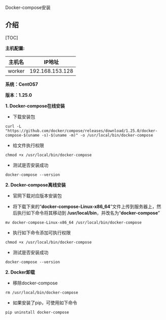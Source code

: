 Docker-compose安装

## 介绍

[TOC]

**主机配置:**

| 主机名 | IP地址          |
| ------ | --------------- |
| worker | 192.168.153.128 |

**系统：CentOS7**

**版本：1.25.0**

**1. Docker-compose在线安装**

-  下载安装包

```shell
curl -L "https://github.com/docker/compose/releases/download/1.25.0/docker-compose-$(uname -s)-$(uname -m)" -o /usr/local/bin/docker-compose
```

-  给文件执行权限 

```shell
chmod +x /usr/local/bin/docker-compose
```

-  测试是否安装成功

```shell
docker-compose --version
```

**2. Docker-compose离线安装**

-  官网下载对应版本安装包

-  将下载下来的“**docker-compose-Linux-x86_64**”文件上传到服务器上，然后执行如下命令将其移动到 **/usr/local/bin**，并改名为“**docker-compose**”

```
mv docker-compose-Linux-x86_64 /usr/local/bin/docker-compose
```

-   执行如下命令添加可执行权限 

```
chmod +x /usr/local/bin/docker-compose
```

-  测试是否安装成功

```shell
docker-compose --version
```
  **2. Docker卸载**

-  移除docker-compose

```
rm /usr/local/bin/docker-compose
```

-  如果安装了pip，可使用如下命令

```
pip uninstall docker-compose
```



